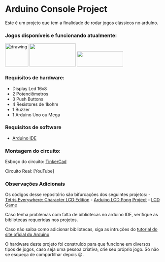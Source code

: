 # Arduino Console Project

Este é um projeto que tem a finalidade de rodar jogos clássicos no arduíno.

### Jogos disponíveis e funcionando atualmente:

  <img src="https://pong-2.com/icon-256.png" alt="drawing" width="75" height="75"/>
 
  <img src="http://static1.1.sqspcdn.com/static/f/278256/2640415/1236569464887/Jumpman+title.png" width="150" height="75"/>
  
  <img src="https://i.pinimg.com/originals/ce/f9/7d/cef97dac44f89093d4ddf106d4b1b503.gif" width="150" height="50" />
  
  
### Requisitos de hardware:

  - Display Led 16x8
  - 2 Potenciômetros
  - 3 Push Buttons
  - 4 Resistores de 1kohm
  - 1 Buzzer
  - 1 Arduino Uno ou Mega
  
### Requisitos de software

  - [Arduino IDE](https://www.arduino.cc/en/Main/Software)

###  Montagem do circuito:

  Esboço do circuito: [TinkerCad](https://www.tinkercad.com/things/frgQZiFRUYY#/)

  Circuito Real: [YouTube]

### Observações Adicionais

  Os códigos desse repositório são bifurcações dos seguintes projetos:
    - [Tetris Everywhere: Character LCD Edition](https://hackaday.com/2016/04/09/tetris-everywhere-character-lcd-edition/)
    - [Arduino LCD Pong Project](http://jrpi.ca/projects/lcd-pong-project)
    - [LCD Game](https://create.arduino.cc/projecthub/iron_salsastudio/lcd-game-2e69ea?ref=search&ref_id=lcd%20game&offset=0)

  Caso tenha problemas com falta de bibliotecas no arduino IDE, verifique as bibliotecas requeridas nos projetos.
    
  Caso não saiba como adicionar bibliotecas, siga as intruções do [tutorial do site oficial do Arduino](https://www.arduino.cc/en/Hacking/LibraryTutorial)

  O hardware deste projeto foi construído para que funcione em diversos tipos de jogos, caso seja uma pessoa criativa, crie seu próprio jogo. Só não se esqueça de compartilhar depois :wink:. 

